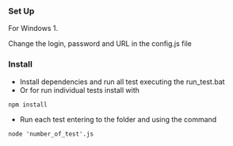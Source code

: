 ### Set Up
For Windows
1. 


Change the login, password and URL in the config.js file
### Install
* Install dependencies and run all test executing the run_test.bat
* Or for run individual tests install with 
```
npm install
```
* Run each test entering to the folder and using the command
```
node 'number_of_test'.js
```
